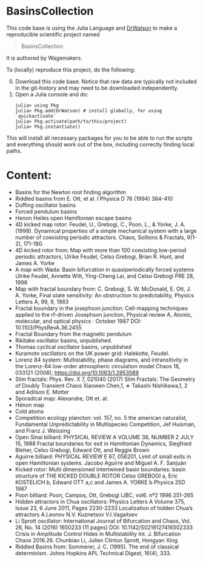 # BasinsCollection

This code base is using the Julia Language and [DrWatson](https://juliadynamics.github.io/DrWatson.jl/stable/)
to make a reproducible scientific project named
> BasinsCollection

It is authored by Wagemakers.

To (locally) reproduce this project, do the following:

0. Download this code base. Notice that raw data are typically not included in the
   git-history and may need to be downloaded independently.
1. Open a Julia console and do:
   ```
   julia> using Pkg
   julia> Pkg.add(DrWatson) # install globally, for using `quickactivate`
   julia> Pkg.activate(path/to/this/project)
   julia> Pkg.instantiate()
   ```

This will install all necessary packages for you to be able to run the scripts and
everything should work out of the box, including correctly finding local paths.


# Content: 

* Basins for the Newton root finding algorithm
* Riddled basins from E. Ott, et al. I Physica D 76 (1994) 384-410
* Duffing oscillator basins 
* Forced pendulum basins
* Henon Heiles open Hamiltonian escape basins 
* 4D kicked map rotor: Feudel, U., Grebogi, C., Poon, L., & Yorke, J. A. (1998). Dynamical properties of a simple mechanical system with a large number of coexisting periodic attractors. Chaos, Solitons & Fractals, 9(1-2), 171-180.
* 4D kicked rotor from: Map with more than 100 coexisting low-period periodic attractors, Ulrike Feudel,  Celso Grebogi, Brian R. Hunt, and James A. Yorke
* A map with Wada:  Basin bifurcation in quasiperiodically forced systems Ulrike Feudel, Annette Witt, Ying-Cheng Lai, and Celso Grebogi PRE 28, 1998
* Map with fractal boundary from: C. Grebogi, S. W. McDonald, E. Ott, J. A. Yorke, Final state sensitivity: An obstruction to predictability, Physics Letters A, 99, 9, 1983
* Fractal boundary in the josephson junction: Cell-mapping techniques applied to the rf-driven Josephson junction, Physical review A, Atomic, molecular, and optical physics · October 1987  DOI: 10.1103/PhysRevA.36.2455 
* Fractal Boundary from the magnetic pendulum
* Rikitake oscillator basins, unpublished.
* Thomas cyclical oscillator basins, unpublished
* Kuramoto oscillators on the UK power grid:  Halekotte, Feudel. 
* Lorenz 84 system:  Multistability, phase diagrams, and intransitivity in the Lorenz-84 low-order atmospheric circulation model Chaos 18, 033121 (2008); https://doi.org/10.1063/1.2953589
* Slim fractals: Phys. Rev. X 7, 021040 (2017) Slim Fractals: The Geometry of Doubly Transient Chaos Xiaowen Chen,1, ∗ Takashi Nishikawa,1, 2 and Adilson E. Motter
* Sporadical map: Alexandre, Ott et. al. 
* Hénon map 
* Cold atoms
* Competition ecology plancton: vol. 157, no. 5 the american naturalist, Fundamental Unpredictability in Multispecies Competition, Jef Huisman, and Franz J. Weissing
* Open Sinai billiard: PHYSICAL REVIEW A VOLUME 38, NUMBER 2 JULY 15, 1988 Fractal boundaries for exit in Hamiltonian Dynamics, Siegfried Bleher, Celso Grebogi, Edward Ott, and Reggie Brown
* Aguirre billiard: PHYSICAL REVIEW E 67, 056201, Limit of small exits in open Hamiltonian systems. Jacobo Aguirre and Miguel A. F. Sanjuán
* Kicked rotor:  Multi dimensioned intertwined basin boundaries: basin structure of THE KICKED DOUBLE ROTOR  Celso GREBOGI a, Eric KOSTELICH b, Edward OTT a,c and James A. YORKE b  Physica 25D 1987
* Poon billiard: Poon, Campos, Ott, Grebogi IJBC, vol6. nº2 1996 251-265
* Hidden attractors in Chua oscillators:  Physics Letters A Volume 375, Issue 23, 6 June 2011, Pages 2230-2233 Localization of hidden Chuaʼs attractors A.Leonov N.V. Kuznetsov  V.I.Vagaitsev
* Li Sprott oscillator:  International Journal of Bifurcation and Chaos, Vol. 26, No. 14 (2016) 1650233 (11 pages) DOI: 10.1142/S0218127416502333 Crisis in Amplitude Control Hides in Multistability Int. J. Bifurcation Chaos 2016.26.  Chunbiao Li, Julien Clinton Sprott, Hongyan Xing. 
* Riddled Basins from: Sommerer, J. C. (1995). The end of classical determinism. Johns Hopkins APL Technical Digest, 16(4), 333.
